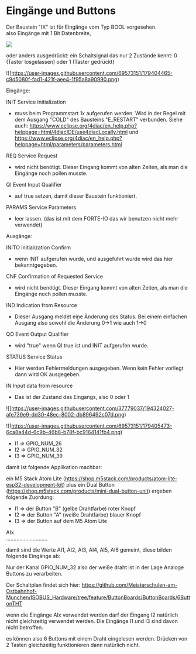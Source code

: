 # Eingänge und Buttons

Der Baustein "IX" ist für Eingänge vom Typ BOOL vorgesehen.  
also Eingänge mit 1 Bit Datenbreite,

![](https://user-images.githubusercontent.com/69573151/210997070-e57193e1-f049-433e-9cf2-d4ad6d374002.png)

  
oder anders ausgedrückt: ein Schaltsignal das nur 2 Zustände kennt: 0 (Taster losgelassen) oder 1 (Taster gedrückt)

![]https://user-images.githubusercontent.com/69573151/179404465-c9d5080f-fad1-421f-aee4-1f95a8a90990.png)

Eingänge:

INIT Service Initialization

*   muss beim Programmstart 1x aufgerufen werden. Wird in der Regel mit dem Ausgang "COLD" des Bausteins "E\_RESTART" verbunden. Siehe auch: https://www.eclipse.org/4diac/en_help.php?helppage=html/4diacIDE/use4diacLocally.html und https://www.eclipse.org/4diac/en_help.php?helppage=html/parameters/parameters.html

REQ Service Request

*   wird nicht benötigt. Dieser Eingang kommt von alten Zeiten, als man die Eingänge noch pollen musste.

QI Event Input Qualifier

*   auf true setzen, damit dieser Baustein funktioniert.

PARAMS Service Parameters

*   leer lassen. (das ist mit dem FORTE-IO das wir benutzen nicht mehr verwendet)

Ausgänge:

INITO Initialization Confirm

*   wenn INIT aufgerufen wurde, und ausgeführt wurde wird das hier bekanntgegeben.

CNF Confirmation of Requested Service

*   wird nicht benötigt. Dieser Eingang kommt von alten Zeiten, als man die Eingänge noch pollen musste.

IND Indication from Resource

*   Dieser Ausgang meldet eine Änderung des Status. Bei einem einfachen Ausgang also sowohl die Änderung 0->1 wie auch 1->0

QO Event Output Qualifier

*   wird "true" wenn QI true ist und INIT aufgerufen wurde.

STATUS Service Status

*   Hier werden Fehlermeldungen ausgegeben. Wenn kein Fehler vorliegt dann wird OK ausgegeben.

IN Input data from resource

*   Das ist der Zustand des Eingangs, also 0 oder 1

![]https://user-images.githubusercontent.com/37779037/194324027-afe739e9-dd30-48ec-8002-db896492c07d.png)

![]https://user-images.githubusercontent.com/69573151/179405473-6ca8a44d-6c9b-46b8-b78f-bc9164141fb4.png)

*   I1 => GPIO\_NUM\_26
*   I2 => GPIO\_NUM\_32
*   I3 => GPIO\_NUM\_39

damit ist folgende Applikation machbar:

ein M5 Stack Atom Lite (https://shop.m5stack.com/products/atom-lite-esp32-development-kit) plus ein Dual Button (https://shop.m5stack.com/products/mini-dual-button-unit) ergeben folgende Zuordung:

*   I1 => der Button "B" (gelbe Drahtfarbe) roter Knopf
*   I2 => der Button "A" (weiße Drahtfarbe) blauer Knopf
*   I3 => der Button auf dem M5 Atom Lite

AIx  
............................

damit sind die Werte AI1, AI2, AI3, AI4, AI5, AI6 gemeint, diese bilden folgende Eingänge ab:

Nur der Kanal GPIO\_NUM\_32 also der weiße draht ist in der Lage Analoge Buttons zu verarbeiten.

Der Schaltplan findet sich hier: https://github.com/Meisterschulen-am-Ostbahnhof-Munchen/ISOBUS_Hardware/tree/feature/ButtonBoards/ButtonBoards/6ButtonTHT

wenn die Eingänge AIx verwendet werden darf der Eingang I2 natürlich nicht gleichzeitig verwendet werden. Die Eingänge I1 und I3 sind davon nicht betroffen.

es können also 6 Buttons mit einem Draht eingelesen werden. Drücken von 2 Tasten gleichzeitig funktionieren dann natürlich nicht.
